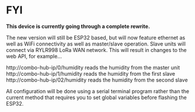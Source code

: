 # FYI

**This device is currently going through a complete rewrite.**

The new version will still be ESP32 based, but will now feature ethernet as well as WiFi connectivity as well as master/slave operation. Slave units will connect via RYLR998 LoRa WAN network. This will result in changes to the web API, for example...

http://combo-hub-ip/0/humidity reads the humidity from the master unit<br>
http://combo-hub-ip/1/humidity reads the humidity from the first slave<br>
http://combo-hub-ip/02/humidity reads the humidity from the second slave<br>

All configuration will be done using a serial terminal program rather than the current method that requires you to set global variables before flashing the ESP32.
